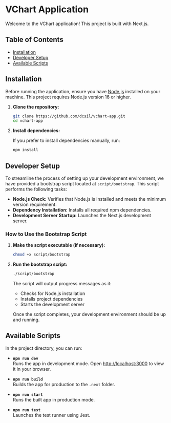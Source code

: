 # VChart Application

Welcome to the VChart application! This project is built with Next.js.

## Table of Contents

- [Installation](#installation)
- [Developer Setup](#developer-setup)
- [Available Scripts](#available-scripts)

## Installation

Before running the application, ensure you have [Node.js](https://nodejs.org/) installed on your machine. This project requires Node.js version 16 or higher.

1. **Clone the repository:**

   ```bash
   git clone https://github.com/dcsil/vchart-app.git
   cd vchart-app
   ```

2. **Install dependencies:**

   If you prefer to install dependencies manually, run:

   ```bash
   npm install
   ```

## Developer Setup

To streamline the process of setting up your development environment, we have provided a bootstrap script located at `script/bootstrap`. This script performs the following tasks:

- **Node.js Check:** Verifies that Node.js is installed and meets the minimum version requirement.
- **Dependency Installation:** Installs all required npm dependencies.
- **Development Server Startup:** Launches the Next.js development server.

### How to Use the Bootstrap Script

1. **Make the script executable (if necessary):**

   ```bash
   chmod +x script/bootstrap
   ```

2. **Run the bootstrap script:**

   ```bash
   ./script/bootstrap
   ```

   The script will output progress messages as it:

   - Checks for Node.js installation
   - Installs project dependencies
   - Starts the development server

   Once the script completes, your development environment should be up and running.

## Available Scripts

In the project directory, you can run:

- **`npm run dev`**  
  Runs the app in development mode. Open [http://localhost:3000](http://localhost:3000) to view it in your browser.

- **`npm run build`**  
  Builds the app for production to the `.next` folder.

- **`npm run start`**  
  Runs the built app in production mode.

- **`npm run test`**  
  Launches the test runner using Jest.
